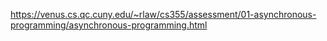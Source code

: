 https://venus.cs.qc.cuny.edu/~rlaw/cs355/assessment/01-asynchronous-programming/asynchronous-programming.html
